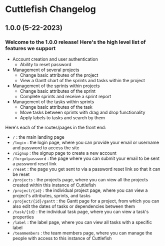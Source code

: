 # Cuttlefish Changelog

## 1.0.0 (5-22-2023)

### Welcome to the 1.0.0 release! Here's the high level list of features we support

- Account creation and user authentication
  - Ability to reset password
- Management of several projects
  - Change basic attributes of the project
  - View a Gantt chart of the sprints and tasks within the project
- Management of the sprints within projects
  - Change basic attributes of the sprint
  - Complete sprints and receive a sprint report
- Management of the tasks within sprints
  - Change basic attributes of the task
  - Move tasks between sprints with drag and drop functionality
  - Apply labels to tasks and search by them

Here's each of the routes/pages in the front end:

- `/` : the main landing page
- `/login` : the login page, where you can provide your email or username and password to access the site
- `/signup` : the signup page to create a new account
- `/forgotpassword` : the page where you can submit your email to be sent a password reset link
- `/reset` : the page you get sent to via a password reset link so that it can be reset
- `/projects` : the projects page, where you can view all the projects created within this instance of Cuttlefish
- `/project/{id}` : the individual project page, where you can view a project's attributes, sprints, and tasks
- `/project/{id}/gantt` : the Gantt page for a project, from which you can also edit the dates of tasks or dependencies between them
- `/task/{id}` : the individual task page, where you can view a task's properties
- `/label` : the label page, where you can view all tasks with a specific label
- `/teammembers` : the team members page, where you can manage the people with access to this instance of Cuttlefish
